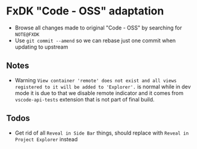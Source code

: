 # FxDK "Code - OSS" adaptation

 - Browse all changes made to original "Code - OSS" by searching for `NOTE@FXDK`
 - Use `git commit --amend` so we can rebase just one commit when updating to upstream

## Notes

- Warning `View container 'remote' does not exist and all views registered to it will be added to 'Explorer'.` is normal while in dev mode
  it is due to that we disable remote indicator and it comes from `vscode-api-tests` extension that is not part of final build.

## Todos
- Get rid of all `Reveal in Side Bar` things, should replace with `Reveal in Project Explorer` instead
